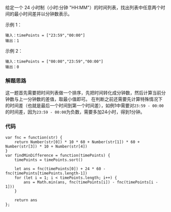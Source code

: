 给定一个 24 小时制（小时:分钟 "HH:MM"）的时间列表，找出列表中任意两个时间的最小时间差并以分钟数表示。

示例 1：
```
输入：timePoints = ["23:59","00:00"]
输出：1
```
示例 2：
```
输入：timePoints = ["00:00","23:59","00:00"]
输出：0
```
### 解题思路
这一题首先需要把时间列表做一个排序，先把时间转化成分钟数，然后计算当前分钟数与上一分钟数的差值，取最小值即可。
在判断之前还需要先计算特殊情况下的时间差（也就是最后一个时间到第一个时间差），如例1中需要对```23:59 - 00:00```的时间差，因为```23:59 - 00:00```为负数，需要多加24小时，得到1分钟。

### 代码
```
var fnc = function(str) {
    return Number(str[0]) * 10 * 60 + Number(str[1]) * 60 + Number(str[3]) * 10 + Number(str[4])
}
var findMinDifference = function(timePoints) {
    timePoints = timePoints.sort()

    let ans = fnc(timePoints[0]) + 24 * 60 - fnc(timePoints[timePoints.length-1])
    for (let i = 1; i < timePoints.length; i++) {
        ans = Math.min(ans, fnc(timePoints[i]) - fnc(timePoints[i - 1]))
    }

    return ans
};
```
